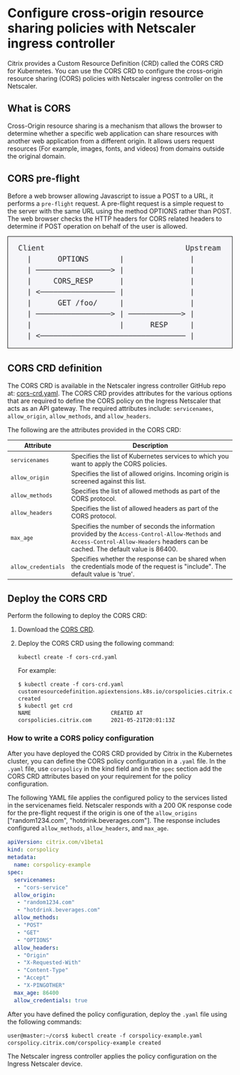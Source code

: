 # Configure cross-origin resource sharing policies with Netscaler ingress controller

Citrix provides a Custom Resource Definition (CRD) called the CORS CRD for Kubernetes. You can use the CORS CRD to configure the cross-origin resource sharing (CORS) policies with Netscaler ingress controller on the Netscaler.

## What is CORS

Cross-Origin resource sharing is a mechanism that allows the browser to determine whether a specific web application can share resources with another web application from a different origin. It allows users request resources (For example, images, fonts, and videos) from domains outside the original domain.

## CORS pre-flight

Before a web browser allowing Javascript to issue a POST to a URL, it performs a `pre-flight` request. A pre-flight request is a simple request to the server with the same URL using the method OPTIONS rather than POST. The web browser checks the HTTP headers for CORS related headers to determine if POST operation on behalf of the user is allowed.

  ![CORS request](../media/cors-api.png)

## CORS CRD definition

The CORS CRD is available in the Netscaler ingress controller GitHub repo at: [cors-crd.yaml](https://raw.githubusercontent.com/citrix/citrix-k8s-ingress-controller/master/crd/cors/cors-crd.yaml). The CORS CRD provides attributes for the various options that are required to define the CORS policy on the Ingress Netscaler that acts as an API gateway. The required attributes include: `servicenames`, `allow_origin`, `allow_methods`, and `allow_headers`.

The following are the attributes provided in the CORS CRD:

| Attribute | Description |
| --------- | ----------- |
| `servicenames` | Specifies the list of Kubernetes services to which you want to apply the CORS policies.|
| `allow_origin` | Specifies the list of allowed origins. Incoming origin is screened against this list.|
|`allow_methods`| Specifies the list of allowed methods as part of the CORS protocol.|
| `allow_headers`| Specifies the list of allowed headers as part of the CORS protocol.|
|`max_age`| Specifies the number of seconds the information provided by the `Access-Control-Allow-Methods` and `Access-Control-Allow-Headers` headers can be cached. The default value is 86400.|
| `allow_credentials` |Specifies whether the response can be shared when the credentials mode of the request is "include". The default value is 'true'.|

## Deploy the CORS CRD

Perform the following to deploy the CORS CRD:

1.  Download the [CORS CRD](https://github.com/netscaler/netscaler-k8s-ingress-controller/blob/master/crd/cors/cors-crd.yaml).

2.  Deploy the CORS CRD using the following command:

        kubectl create -f cors-crd.yaml

    For example:

        $ kubectl create -f cors-crd.yaml
        customresourcedefinition.apiextensions.k8s.io/corspolicies.citrix.com created
        $ kubectl get crd
        NAME                         CREATED AT
        corspolicies.citrix.com      2021-05-21T20:01:13Z

### How to write a CORS policy configuration

After you have deployed the CORS CRD provided by Citrix in the Kubernetes cluster, you can define the CORS policy configuration in a `.yaml` file. In the `.yaml` file, use `corspolicy` in the kind field and in the `spec` section add the CORS CRD attributes based on your requirement for the policy configuration.

The following YAML file applies the configured policy to the services listed in the servicenames field. Netscaler responds with a 200 OK response code for the pre-flight request if the origin is one of the `allow_origins` ["random1234.com", "hotdrink.beverages.com"]. The response includes configured `allow_methods`, `allow_headers`, and `max_age`.

```yml
apiVersion: citrix.com/v1beta1
kind: corspolicy
metadata:
  name: corspolicy-example
spec:
  servicenames:
   - "cors-service"
  allow_origin:
   - "random1234.com"
   - "hotdrink.beverages.com"
  allow_methods:
   - "POST"
   - "GET"
   - "OPTIONS"
  allow_headers:
   - "Origin"
   - "X-Requested-With"
   - "Content-Type"
   - "Accept"
   - "X-PINGOTHER"
  max_age: 86400
  allow_credentials: true
```
After you have defined the policy configuration, deploy the `.yaml` file using the following commands:

    user@master:~/cors$ kubectl create -f corspolicy-example.yaml
    corspolicy.citrix.com/corspolicy-example created

The Netscaler ingress controller applies the policy configuration on the Ingress Netscaler device.